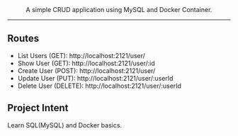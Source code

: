 <div align="center">A simple CRUD application using MySQL and Docker Container.</div>
<hr>

## Routes
<ul>
  <li>
  List Users (GET): http://localhost:2121/user/
  </li>
  <li>
  Show User (GET): http://localhost:2121/user/:id
  </li>
  <li>
  Create User (POST): http://localhost:2121/user/
  </li>
  <li>
  Update User (PUT): http://localhost:2121/user/:userId
  </li>
  <li>
  Delete User (DELETE): http://localhost:2121/user/:userId
  </li>
</ul>

## Project Intent
Learn SQL(MySQL) and Docker basics.




